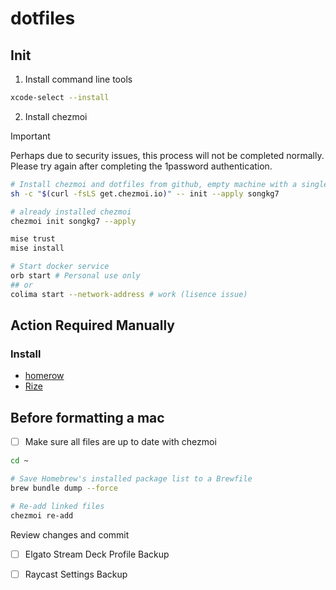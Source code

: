 # dotfiles

## Init

1. Install command line tools

```bash
xcode-select --install
```

2. Install chezmoi

> [!IMPORTANT]
> Perhaps due to security issues, this process will not be completed normally.
> Please try again after completing the 1password authentication.

```bash
# Install chezmoi and dotfiles from github, empty machine with a single command
sh -c "$(curl -fsLS get.chezmoi.io)" -- init --apply songkg7
```
```bash
# already installed chezmoi
chezmoi init songkg7 --apply
```

```bash
mise trust
mise install

# Start docker service
orb start # Personal use only
## or
colima start --network-address # work (lisence issue)
```

## Action Required Manually

### Install

- [homerow](https://www.homerow.app/)
- [Rize](https://rize.io/)

## Before formatting a mac

- [ ] Make sure all files are up to date with chezmoi

```bash
cd ~

# Save Homebrew's installed package list to a Brewfile
brew bundle dump --force

# Re-add linked files
chezmoi re-add
```

Review changes and commit

- [ ] Elgato Stream Deck Profile Backup
- [ ] Raycast Settings Backup

